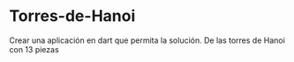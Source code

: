 # Torres-de-Hanoi
Crear una aplicación en dart que permita la solución. De las torres de Hanoi con 13 piezas 
